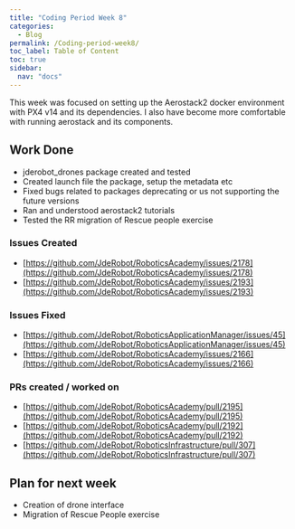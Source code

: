 ```yaml
---
title: "Coding Period Week 8"
categories:
  - Blog
permalink: /Coding-period-week8/
toc_label: Table of Content
toc: true
sidebar:
  nav: "docs"
---
```


This week was focused on setting up the Aerostack2 docker environment with PX4 v14 and its dependencies. I also have become more comfortable with running aerostack and its components.

## Work Done
* jderobot_drones package created and tested
* Created launch file the package, setup the metadata etc
* Fixed bugs related to packages deprecating or us not supporting the future versions
* Ran and understood aerostack2 tutorials
* Tested the RR migration of Rescue people exercise

### Issues Created
* [https://github.com/JdeRobot/RoboticsAcademy/issues/2178](https://github.com/JdeRobot/RoboticsAcademy/issues/2178)
* [https://github.com/JdeRobot/RoboticsAcademy/issues/2193](https://github.com/JdeRobot/RoboticsAcademy/issues/2193)

### Issues Fixed
* [https://github.com/JdeRobot/RoboticsApplicationManager/issues/45](https://github.com/JdeRobot/RoboticsApplicationManager/issues/45)
* [https://github.com/JdeRobot/RoboticsAcademy/issues/2166](https://github.com/JdeRobot/RoboticsAcademy/issues/2166)

### PRs created / worked on
* [https://github.com/JdeRobot/RoboticsAcademy/pull/2195](https://github.com/JdeRobot/RoboticsAcademy/pull/2195)
* [https://github.com/JdeRobot/RoboticsAcademy/pull/2192](https://github.com/JdeRobot/RoboticsAcademy/pull/2192)
* [https://github.com/JdeRobot/RoboticsInfrastructure/pull/307](https://github.com/JdeRobot/RoboticsInfrastructure/pull/307)

## Plan for next week

* Creation of drone interface
* Migration of Rescue People exercise
